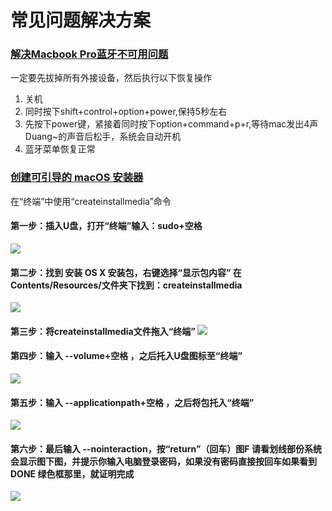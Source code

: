 # 常见问题解决方案

### [解决Macbook Pro蓝牙不可用问题](http://www.jianshu.com/p/87e25a072623)

一定要先拔掉所有外接设备，然后执行以下恢复操作

1. 关机
2. 同时按下shift+control+option+power,保持5秒左右
3. 先按下power键，紧接着同时按下option+command+p+r,等待mac发出4声Duang~的声音后松手，系统会自动开机
4. 蓝牙菜单恢复正常

### [创建可引导的 macOS 安装器](https://support.apple.com/zh-cn/HT201372)

在“终端”中使用“createinstallmedia”命令

#### 第一步：插入U盘，打开“终端”输入：sudo+空格

![](https://gss0.baidu.com/-fo3dSag_xI4khGko9WTAnF6hhy/zhidao/wh%3D600%2C800/sign=e306887074f082022dc799397bcbd7d5/810a19d8bc3eb1357db7dbe8a11ea8d3fd1f4474.jpg)

#### 第二步：找到 安装 OS X 安装包，右键选择“显示包内容”  在Contents/Resources/文件夹下找到：createinstallmedia

![](https://gss0.baidu.com/-4o3dSag_xI4khGko9WTAnF6hhy/zhidao/wh%3D600%2C800/sign=ff2beb7f8001a18bf0be1a49ae1f2b30/8694a4c27d1ed21b7a0b43b6aa6eddc450da3fa6.jpg)

#### 第三步：将createinstallmedia文件拖入“终端”  ![](https://gss0.baidu.com/-4o3dSag_xI4khGko9WTAnF6hhy/zhidao/wh%3D600%2C800/sign=84978820aa4bd1130498bf346a9f8837/cdbf6c81800a19d8f03ce85634fa828ba61e46a1.jpg)

#### 第四步：输入 --volume+空格 ，之后托入U盘图标至“终端”

![](https://gss0.baidu.com/-fo3dSag_xI4khGko9WTAnF6hhy/zhidao/wh%3D600%2C800/sign=caf607bc8ab1cb133e3c3415ed647a76/b7003af33a87e950cb749f3f17385343fbf2b406.jpg)

#### 第五步：输入 --applicationpath+空格 ，之后将包托入“终端” 

![](https://gss0.baidu.com/9fo3dSag_xI4khGko9WTAnF6hhy/zhidao/wh%3D600%2C800/sign=7d6a715b1830e924cff194377c38423e/dcc451da81cb39dbcc9f0b05d7160924ab183001.jpg)

#### 第六步：最后输入 --nointeraction，按“return”（回车）图F 请看划线部份系统会显示图下图，并提示你输入电脑登录密码，如果没有密码直接按回车如果看到 DONE 绿色框那里，就证明完成

![](https://gss0.baidu.com/94o3dSag_xI4khGko9WTAnF6hhy/zhidao/wh%3D600%2C800/sign=c28a7496e7fe9925cb596156049872e7/023b5bb5c9ea15cece708c5ab1003af33b87b2c3.jpg)



